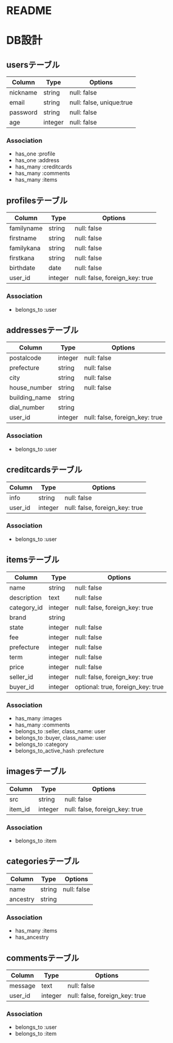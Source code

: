 # README

# DB設計

## usersテーブル
|Column|Type|Options|
|------|----|-------|
|nickname|string|null: false|
|email|string|null: false, unique:true|
|password|string|null: false|
|age|integer|null: false|

### Association
- has_one :profile
- has_one :address
- has_many :creditcards
- has_many :comments
- has_many :items


## profilesテーブル
|Column|Type|Options|
|------|----|-------|
|familyname|string|null: false|
|firstname|string|null: false|
|familykana|string|null: false|
|firstkana|string|null: false|
|birthdate|date|null: false|
|user_id|integer|null: false, foreign_key: true|

### Association
- belongs_to :user

## addressesテーブル
|Column|Type|Options|
|------|----|-------|
|postalcode|integer|null: false|
|prefecture|string|null: false|
|city|string|null: false|
|house_number|string|null: false|
|building_name|string||
|dial_number|string||
|user_id|integer|null: false, foreign_key: true|

### Association
- belongs_to :user

## creditcardsテーブル
|Column|Type|Options|
|------|----|-------|
|info|string|null: false|
|user_id|integer|null: false, foreign_key: true|

### Association
- belongs_to :user

## itemsテーブル
|Column|Type|Options|
|------|----|-------|
|name|string|null: false|
|description|text|null: false|
|category_id|integer|null: false, foreign_key: true|
|brand|string||
|state|integer|null: false|
|fee|integer|null: false|
|prefecture|integer|null: false|
|term|integer|null: false|
|price|integer|null: false|
|seller_id|integer|null: false, foreign_key: true|
|buyer_id|integer|optional: true, foreign_key: true|

### Association
- has_many :images
- has_many :comments
- belongs_to :seller, class_name: user
- belongs_to :buyer, class_name: user
- belongs_to :category
- belongs_to_active_hash :prefecture

## imagesテーブル
|Column|Type|Options|
|------|----|-------|
|src|string|null: false|
|item_id|integer|null: false, foreign_key: true|

### Association
- belongs_to :item

## categoriesテーブル
|Column|Type|Options|
|------|----|-------|
|name|string|null: false|
|ancestry|string||

### Association
- has_many :items
- has_ancestry

## commentsテーブル
|Column|Type|Options|
|------|----|-------|
|message|text|null: false|
|user_id|integer|null: false, foreign_key: true|

### Association
- belongs_to :user
- belongs_to :item
